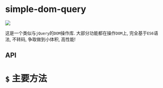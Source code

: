 # simple-dom-query
![](https://www.travis-ci.org/xiaoyueguang/simple-dom-query.svg?branch=master)

这是一个类似与`jQuery`的`DOM`操作库. 大部分功能都在操作`DOM`上, 完全基于`ES6`语法, 不转码, 争取做到小体积, 高性能!  

## API
# `$` 主要方法